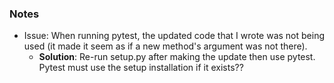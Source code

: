 ### Notes

  - Issue: When running pytest, the updated code that I wrote was not being used (it made it seem as if a new method's argument was not there). 
    - **Solution**: Re-run setup.py after making the update then use pytest. Pytest must use the setup installation if it exists??